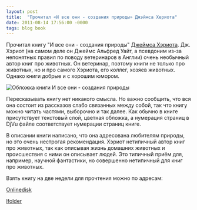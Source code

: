 ```yaml
---
layout: post
title:  "Прочитал «И все они - создания природы» Джэймса Хериота"
date: 2011-08-14 17:56:00 -0000
tags: blog book
---
```


Прочитал книгу "И все они - создания природы" <a href="http://ru.wikipedia.org/wiki/%D0%A5%D1%8D%D1%80%D1%80%D0%B8%D0%BE%D1%82,_%D0%94%D0%B6%D0%B5%D0%B9%D0%BC%D1%81">Джеймса Хэриота</a>. Дж. Хэриот (на самом деле он Джеймс Альфред Уайт, а псевдоним из-за непонятных правил по поводу ветеринаров в Англии) очень необычный автор книг про животных. Он ветеринар, поэтому книги не только про животных, но и про самого Хэриота, его коллег, хозяев животных. Однако книги добрые и с хорошим юмором.

<img src="https://2nature.me/files/Sozdania_title.jpg"  alt="Обложка книги И все они - создания природы" />

Пересказывать книгу нет никакого смысла. Но важно сообщить, что вся она состоит из рассказов слабо связанных между собой, так что книгу можно читать частями, выборочно и так далее. Как обычно в книге присутствует текстовый слой, цветная обложка, а нумерация страниц в DjVu файле соответствует нумерации страниц книге. 

В описании книги написано, что она адресована любителям природы, но это очень нестрогая рекомендация. Хэриот нетипичный автор книг про животных, так как описывая жизнь домашних животных и происшествия с ними он описывает людей. Это типичный приём для, например, научной фантастики, но совершенно нетипичный для книг про животных.

Взять книгу на две недели для прочтения можно по адресам:

<a href="http://www.onlinedisk.ru/file/713223/">Onlinedisk</a>

<a href="http://infanata.ifolder.ru/25180113">Ifolder</a>